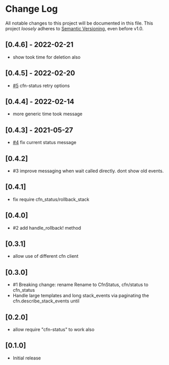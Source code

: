 # Change Log

All notable changes to this project will be documented in this file.
This project *loosely* adheres to [Semantic Versioning](http://semver.org/), even before v1.0.

## [0.4.6] - 2022-02-21
- show took time for deletion also

## [0.4.5] - 2022-02-20
- [#5](https://github.com/tongueroo/cfn-status/pull/5) cfn-status retry options

## [0.4.4] - 2022-02-14
- more generic time took message

## [0.4.3] - 2021-05-27
- [#4](https://github.com/tongueroo/cfn-status/pull/4) fix current status message

## [0.4.2]
- #3 improve messaging when wait called directly. dont show old events.

## [0.4.1]
- fix require cfn_status/rollback_stack

## [0.4.0]
- #2 add handle_rollback! method

## [0.3.1]
- allow use of different cfn client

## [0.3.0]
- #1 Breaking change: rename Rename to CfnStatus, cfn/status to cfn_status
- Handle large templates and long stack_events via paginating the cfn.describe_stack_events until

## [0.2.0]
- allow require "cfn-status" to work also

## [0.1.0]
- Initial release

